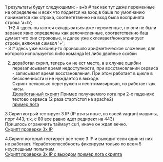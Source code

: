 1 результаты будут следующими:
    - a+b # так как тут даже переменные не определены и всех что подается на вход в баше по умолчанию понимается как строка, соответвтвенно на вход была воспринята строка 'a+b';  
    - 1+2 # здесь пытаются складываться уже переменные, но они не были заранее явно определены как целочисленные, соответственно баш думает что они строковые, и далее уже склеивает/конкатенирует строки, включая символ '+';  
    - 3 # здесь уже наконец-то произошло арифметическое сложение, для которого используется либо команда let либо двойные скобки   
  
2. доработал скрип, теперь он не ест место, а в случае ошибки перезаписывает время недоступности, при восстановлении сервиса - записывает время восстановления. При этом работает в цикле в бесконечности и не нуждается в выходе.  
Скрипт несколько перегружен и неоптимизирован, но работает как часы.  
[Доработанный скрипт](https://github.com/Serg2123/devops-netology/blob/main/bad_script.sh)
Пример получаемого лога при 2-х падениях тестово сервиса (2 раза старт/стоп на apache2)  
[пример лога](https://github.com/Serg2123/devops-netology/blob/main/bad_script.sh)
  
3.Скрип котрый тестирует 3 IP (IP взяты иные, из своей vagrant машины, порт 443, т.к. с 80 все равно идет редирект на 443)  
Пришлось ограничить таймаут curl, иначе он ждал вечно.  
[Скрипт проверки 3х IP](https://github.com/Serg2123/devops-netology/blob/main/test_3_ip_5_times.sh)

4.Скрипт который тестирует все теже 3 IP и выходит если один из них не работает. Неработоспособность фиксируем только по всем 5 неуспешным попыткам.  
[Скрипт проверки 3х IP c выходом](https://github.com/Serg2123/devops-netology/blob/main/test_3_ip_with_exit.sh)
[пример лога скрипта](https://github.com/Serg2123/devops-netology/blob/main/error.log)

